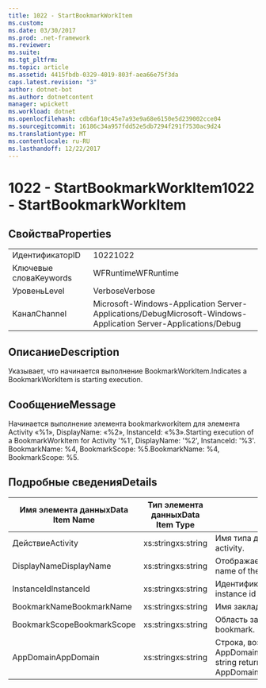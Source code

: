 ```yaml
---
title: 1022 - StartBookmarkWorkItem
ms.custom: 
ms.date: 03/30/2017
ms.prod: .net-framework
ms.reviewer: 
ms.suite: 
ms.tgt_pltfrm: 
ms.topic: article
ms.assetid: 4415fbdb-0329-4019-803f-aea66e75f3da
caps.latest.revision: "3"
author: dotnet-bot
ms.author: dotnetcontent
manager: wpickett
ms.workload: dotnet
ms.openlocfilehash: cdb6af10c45e7a93e9a68e6150e5d239002cce04
ms.sourcegitcommit: 16186c34a957fdd52e5db7294f291f7530ac9d24
ms.translationtype: MT
ms.contentlocale: ru-RU
ms.lasthandoff: 12/22/2017
---
```

# <a name="1022---startbookmarkworkitem"></a><span data-ttu-id="4d816-102">1022 - StartBookmarkWorkItem</span><span class="sxs-lookup"><span data-stu-id="4d816-102">1022 - StartBookmarkWorkItem</span></span>
## <a name="properties"></a><span data-ttu-id="4d816-103">Свойства</span><span class="sxs-lookup"><span data-stu-id="4d816-103">Properties</span></span>  
  
|||  
|-|-|  
|<span data-ttu-id="4d816-104">Идентификатор</span><span class="sxs-lookup"><span data-stu-id="4d816-104">ID</span></span>|<span data-ttu-id="4d816-105">1022</span><span class="sxs-lookup"><span data-stu-id="4d816-105">1022</span></span>|  
|<span data-ttu-id="4d816-106">Ключевые слова</span><span class="sxs-lookup"><span data-stu-id="4d816-106">Keywords</span></span>|<span data-ttu-id="4d816-107">WFRuntime</span><span class="sxs-lookup"><span data-stu-id="4d816-107">WFRuntime</span></span>|  
|<span data-ttu-id="4d816-108">Уровень</span><span class="sxs-lookup"><span data-stu-id="4d816-108">Level</span></span>|<span data-ttu-id="4d816-109">Verbose</span><span class="sxs-lookup"><span data-stu-id="4d816-109">Verbose</span></span>|  
|<span data-ttu-id="4d816-110">Канал</span><span class="sxs-lookup"><span data-stu-id="4d816-110">Channel</span></span>|<span data-ttu-id="4d816-111">Microsoft-Windows-Application Server-Applications/Debug</span><span class="sxs-lookup"><span data-stu-id="4d816-111">Microsoft-Windows-Application Server-Applications/Debug</span></span>|  
  
## <a name="description"></a><span data-ttu-id="4d816-112">Описание</span><span class="sxs-lookup"><span data-stu-id="4d816-112">Description</span></span>  
 <span data-ttu-id="4d816-113">Указывает, что начинается выполнение BookmarkWorkItem.</span><span class="sxs-lookup"><span data-stu-id="4d816-113">Indicates a BookmarkWorkItem is starting execution.</span></span>  
  
## <a name="message"></a><span data-ttu-id="4d816-114">Сообщение</span><span class="sxs-lookup"><span data-stu-id="4d816-114">Message</span></span>  
 <span data-ttu-id="4d816-115">Начинается выполнение элемента bookmarkworkitem для элемента Activity «%1», DisplayName: «%2», InstanceId: «%3».</span><span class="sxs-lookup"><span data-stu-id="4d816-115">Starting execution of a BookmarkWorkItem for Activity '%1', DisplayName: '%2', InstanceId: '%3'.</span></span>  <span data-ttu-id="4d816-116">BookmarkName: %4, BookmarkScope: %5.</span><span class="sxs-lookup"><span data-stu-id="4d816-116">BookmarkName: %4, BookmarkScope: %5.</span></span>  
  
## <a name="details"></a><span data-ttu-id="4d816-117">Подробные сведения</span><span class="sxs-lookup"><span data-stu-id="4d816-117">Details</span></span>  
  
|<span data-ttu-id="4d816-118">Имя элемента данных</span><span class="sxs-lookup"><span data-stu-id="4d816-118">Data Item Name</span></span>|<span data-ttu-id="4d816-119">Тип элемента данных</span><span class="sxs-lookup"><span data-stu-id="4d816-119">Data Item Type</span></span>|<span data-ttu-id="4d816-120">Описание</span><span class="sxs-lookup"><span data-stu-id="4d816-120">Description</span></span>|  
|--------------------|--------------------|-----------------|  
|<span data-ttu-id="4d816-121">Действие</span><span class="sxs-lookup"><span data-stu-id="4d816-121">Activity</span></span>|<span data-ttu-id="4d816-122">xs:string</span><span class="sxs-lookup"><span data-stu-id="4d816-122">xs:string</span></span>|<span data-ttu-id="4d816-123">Имя типа действия.</span><span class="sxs-lookup"><span data-stu-id="4d816-123">The type name of the activity.</span></span>|  
|<span data-ttu-id="4d816-124">DisplayName</span><span class="sxs-lookup"><span data-stu-id="4d816-124">DisplayName</span></span>|<span data-ttu-id="4d816-125">xs:string</span><span class="sxs-lookup"><span data-stu-id="4d816-125">xs:string</span></span>|<span data-ttu-id="4d816-126">Отображаемое имя действия.</span><span class="sxs-lookup"><span data-stu-id="4d816-126">The display name of the activity.</span></span>|  
|<span data-ttu-id="4d816-127">InstanceId</span><span class="sxs-lookup"><span data-stu-id="4d816-127">InstanceId</span></span>|<span data-ttu-id="4d816-128">xs:string</span><span class="sxs-lookup"><span data-stu-id="4d816-128">xs:string</span></span>|<span data-ttu-id="4d816-129">Идентификатор экземпляра действия.</span><span class="sxs-lookup"><span data-stu-id="4d816-129">The instance id of the activity.</span></span>|  
|<span data-ttu-id="4d816-130">BookmarkName</span><span class="sxs-lookup"><span data-stu-id="4d816-130">BookmarkName</span></span>|<span data-ttu-id="4d816-131">xs:string</span><span class="sxs-lookup"><span data-stu-id="4d816-131">xs:string</span></span>|<span data-ttu-id="4d816-132">Имя закладки.</span><span class="sxs-lookup"><span data-stu-id="4d816-132">The name of the bookmark.</span></span>|  
|<span data-ttu-id="4d816-133">BookmarkScope</span><span class="sxs-lookup"><span data-stu-id="4d816-133">BookmarkScope</span></span>|<span data-ttu-id="4d816-134">xs:string</span><span class="sxs-lookup"><span data-stu-id="4d816-134">xs:string</span></span>|<span data-ttu-id="4d816-135">Область закладки.</span><span class="sxs-lookup"><span data-stu-id="4d816-135">The scope of the bookmark.</span></span>|  
|<span data-ttu-id="4d816-136">AppDomain</span><span class="sxs-lookup"><span data-stu-id="4d816-136">AppDomain</span></span>|<span data-ttu-id="4d816-137">xs:string</span><span class="sxs-lookup"><span data-stu-id="4d816-137">xs:string</span></span>|<span data-ttu-id="4d816-138">Строка, возвращаемая AppDomain.CurrentDomain.FriendlyName.</span><span class="sxs-lookup"><span data-stu-id="4d816-138">The string returned by AppDomain.CurrentDomain.FriendlyName.</span></span>|
